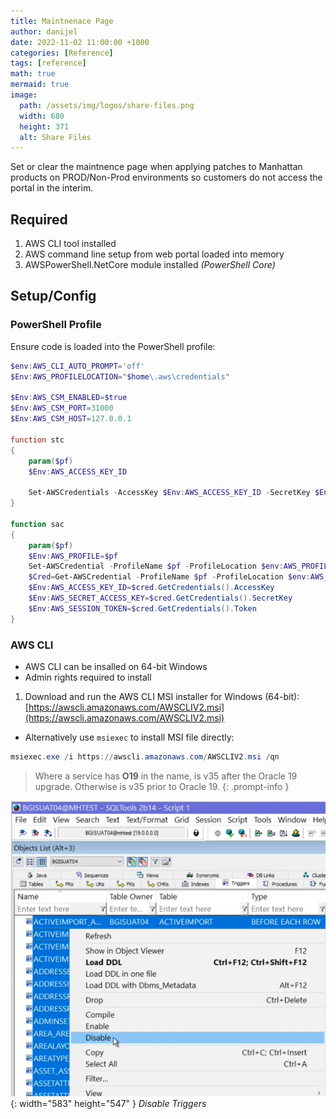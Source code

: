 ```yaml
---
title: Maintnenace Page
author: danijel
date: 2022-11-02 11:00:00 +1000
categories: [Reference]
tags: [reference]
math: true
mermaid: true
image:
  path: /assets/img/logos/share-files.png
  width: 680
  height: 371
  alt: Share Files
---
```


Set or clear the maintnence page when applying patches to Manhattan products on PROD/Non-Prod environments so customers do not access the portal in the interim.

## Required

1. AWS CLI tool installed
1. AWS command line setup from web portal loaded into memory
1. AWSPowerShell.NetCore module installed _(PowerShell Core)_

## Setup/Config

### PowerShell Profile

Ensure code is loaded into the PowerShell profile:

```powershell
$env:AWS_CLI_AUTO_PROMPT='off'
$Env:AWS_PROFILELOCATION="$home\.aws\credentials"

$Env:AWS_CSM_ENABLED=$true
$Env:AWS_CSM_PORT=31000
$Env:AWS_CSM_HOST=127.0.0.1

function stc
{
	param($pf)
	$Env:AWS_ACCESS_KEY_ID 

	Set-AWSCredentials -AccessKey $Env:AWS_ACCESS_KEY_ID -SecretKey $Env:AWS_SECRET_ACCESS_KEY -SessionToken $Env:AWS_SESSION_TOKEN -StoreAs $pf -ProfileLocation $Env:AWS_PROFILELOCATION
}

function sac
{
	param($pf)
	$Env:AWS_PROFILE=$pf
	Set-AWSCredential -ProfileName $pf -ProfileLocation $env:AWS_PROFILELOCATION
	$Cred=Get-AWSCredential -ProfileName $pf -ProfileLocation $env:AWS_PROFILELOCATION
	$Env:AWS_ACCESS_KEY_ID=$cred.GetCredentials().AccessKey
	$Env:AWS_SECRET_ACCESS_KEY=$cred.GetCredentials().SecretKey
	$Env:AWS_SESSION_TOKEN=$cred.GetCredentials().Token
}
```

### AWS CLI

- AWS CLI can be insalled on 64-bit Windows
- Admin rights required to install

1. Download and run the AWS CLI MSI installer for Windows (64-bit): [https://awscli.amazonaws.com/AWSCLIV2.msi](https://awscli.amazonaws.com/AWSCLIV2.msi)
  - Alternatively use `msiexec` to install MSI file directly:

  ```powershell
  msiexec.exe /i https://awscli.amazonaws.com/AWSCLIV2.msi /qn
  ```

> Where a service has **O19** in the name, is v35 after the Oracle 19 upgrade. Otherwise is v35 prior to Oracle 19.
{: .prompt-info }

![Desktop View](/assets/img/2022-11-01/20221101-03-01.PNG){: width="583" height="547" }
_Disable Triggers_
